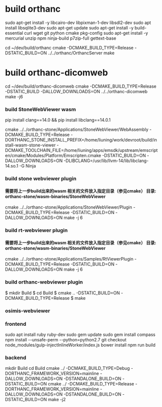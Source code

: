 
#  build orthanc
sudo apt-get install -y libcairo-dev libpixman-1-dev libsdl2-dev
sudo apt install libsqlite3-dev
sudo apt-get update 
sudo apt-get install -y build-essential curl wget git python cmake pkg-config
sudo apt-get install -y mercurial unzip npm ninja-build p7zip-full gettext-base 

cd ~/dev/build/orthanc
cmake -DCMAKE_BUILD_TYPE=Release  -DSTATIC_BUILD=ON ../../orthanc/OrthancServer
make

# build orthanc-dicomweb
cd ~/dev/build/orthanc-dicomweb
cmake -DCMAKE_BUILD_TYPE=Release -DSTATIC_BUILD -DALLOW_DOWNLOADS=ON ../../orthanc-dicomweb
make -j6

### build StoneWebViewer wasm 

pip install clang==14.0 && pip install libclang==14.0.1

<!-- cmake ../../orthanc-stone/Applications/StoneWebViewer/WebAssembly \
-DCMAKE_BUILD_TYPE=Release \
-DORTHANC_STONE_INSTALL_PREFIX=/home/liuning/work/devroot/build/install-wasm-stone-viewer \
-DCMAKE_TOOLCHAIN_FILE=/home/liuning/apps/emsdk/upstream/emscripten/cmake/Modules/Platform/Emscripten.cmake \
-DSTATIC_BUILD=ON \
-DALLOW_DOWNLOADS=ON \
-DLIBCLANG=/usr/lib/x86_64-linux-gnu/libclang-14.so.1 \
-G Ninja -->

cmake ../../orthanc-stone/Applications/StoneWebViewer/WebAssembly -DCMAKE_BUILD_TYPE=Release -DORTHANC_STONE_INSTALL_PREFIX=/home/liuning/work/devroot/build/install-wasm-stone-viewer -DCMAKE_TOOLCHAIN_FILE=/home/liuning/apps/emsdk/upstream/emscripten/cmake/Modules/Platform/Emscripten.cmake -DSTATIC_BUILD=ON -DALLOW_DOWNLOADS=ON -DLIBCLANG=/usr/lib/llvm-14/lib/libclang-14.so.1 -G Ninja


### build stone webviewer plugin
#### 需要将上一步build出来的wasm 相关的文件放入指定目录（参见cmake） 目录: orthanc-stone/wasm-binaries/StoneWebViewer
<!-- set(ORTHANC_STONE_BINARIES "${CMAKE_SOURCE_DIR}/../../../wasm-binaries/StoneWebViewer/" -->
<!-- /home/liuning/work/devroot/orthanc-stone/wasm-binaries/StoneWebViewer -->

cmake ../../orthanc-stone/Applications/StoneWebViewer/Plugin -DCMAKE_BUILD_TYPE=Release -DSTATIC_BUILD=ON -DALLOW_DOWNLOADS=ON
make -j 6

### build rt-webviewer plugin
#### 需要将上一步build出来的wasm 相关的文件放入指定目录（参见cmake） 目录: orthanc-stone/wasm-binaries/StoneWebViewer
<!-- set(ORTHANC_STONE_BINARIES "${CMAKE_SOURCE_DIR}/../../../wasm-binaries/RtViewer/" -->
<!-- /home/liuning/work/devroot/orthanc-stone/wasm-binaries/RtViewer -->

cmake ../../orthanc-stone/Applications/Samples/RtViewerPlugin -DCMAKE_BUILD_TYPE=Release -DSTATIC_BUILD=ON -DALLOW_DOWNLOADS=ON
make -j 6

### build orthanc-webviewer plugin
$ mkdir Build
$ cd Build
$ cmake .. -DSTATIC_BUILD=ON -DCMAKE_BUILD_TYPE=Release
$ make


### osimis-webviewer
### frontend
sudo apt install ruby ruby-dev
sudo gem update
sudo gem install compass
npm install --unsafe-perm --python=python2.7
git checkout node_modules/gulp-injectInlineWorker/index.js
bower install
npm run build
### backend
mkdir Build
cd Build
cmake ../ -DCMAKE_BUILD_TYPE=Debug -DORTHANC_FRAMEWORK_VERSION=mainline -DALLOW_DOWNLOADS=ON -DSTANDALONE_BUILD=ON -DSTATIC_BUILD=ON
cmake ../ -DCMAKE_BUILD_TYPE=Release -DORTHANC_FRAMEWORK_VERSION=mainline -DALLOW_DOWNLOADS=ON -DSTANDALONE_BUILD=ON -DSTATIC_BUILD=ON
make -j2
